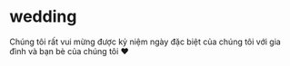 # wedding

Chúng tôi rất vui mừng được kỷ niệm ngày đặc biệt của chúng tôi với gia đình và bạn bè của chúng tôi ❤️

